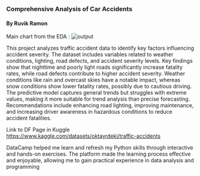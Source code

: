 ### Comprehensive Analysis of Car Accidents 
#### By Ruvik Ramon

Main chart from the EDA :
![output](https://github.com/user-attachments/assets/e2d8edf4-9541-43aa-9f9d-b33103791e8e)

This project analyzes traffic accident data to identify key factors influencing accident severity. 
The dataset includes variables related to weather conditions, lighting, road defects, and accident severity levels.
Key findings show that nighttime and poorly light roads significantly increase fatality rates, while road defects contribute to higher accident severity. 
Weather conditions like rain and overcast skies have a notable impact, whereas snow conditions show lower fatality rates, possibly due to cautious driving. 
The predictive model captures general trends but struggles with extreme values, making it more suitable for trend analysis than precise forecasting. 
Recommendations include enhancing road lighting, improving maintenance, and increasing driver awareness in hazardous conditions to reduce accident fatalities.

Link to DF Page in Kuggle
https://www.kaggle.com/datasets/oktayrdeki/traffic-accidents

DataCamp helped me learn and refresh my Python skills through interactive and hands-on exercises. 
The platform made the learning process effective and enjoyable, allowing me to gain practical experience in data analysis and programming
